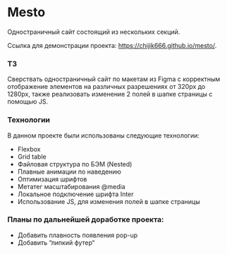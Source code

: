 # Mesto
Одностраничный сайт состоящий из нескольких секций.

Ссылка для демонстрации проекта: https://chijik666.github.io/mesto/.

### ТЗ
Сверствать одностраничный сайт по макетам из Figma с корректным отображение элементов на различных разрешениях от 320px до 1280px, также реализовать изменение 2 полей в шапке страницы с помощью JS.

### Технологии
В данном проекте были использованы следующие технологии:
* Flexbox
* Grid table
* Файловая структура по БЭМ (Nested)
* Плавные анимации по наведению
* Оптимизация шрифтов
* Метатег масштабирования @media
* Локальное подключение шрифта Inter
* Использование JS, для изменения полей в шапке страницы

### Планы по дальнейшей доработке проекта:
* Добавить плавность появления pop-up
* Добавить “липкий футер“